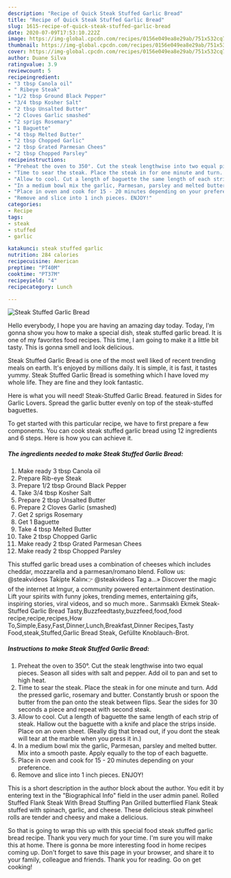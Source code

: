 ```yaml
---
description: "Recipe of Quick Steak Stuffed Garlic Bread"
title: "Recipe of Quick Steak Stuffed Garlic Bread"
slug: 1615-recipe-of-quick-steak-stuffed-garlic-bread
date: 2020-07-09T17:53:10.222Z
image: https://img-global.cpcdn.com/recipes/0156e049ea8e29ab/751x532cq70/steak-stuffed-garlic-bread-recipe-main-photo.jpg
thumbnail: https://img-global.cpcdn.com/recipes/0156e049ea8e29ab/751x532cq70/steak-stuffed-garlic-bread-recipe-main-photo.jpg
cover: https://img-global.cpcdn.com/recipes/0156e049ea8e29ab/751x532cq70/steak-stuffed-garlic-bread-recipe-main-photo.jpg
author: Duane Silva
ratingvalue: 3.9
reviewcount: 5
recipeingredient:
- "3 tbsp Canola oil"
- " Ribeye Steak"
- "1/2 tbsp Ground Black Pepper"
- "3/4 tbsp Kosher Salt"
- "2 tbsp Unsalted Butter"
- "2 Cloves Garlic smashed"
- "2 sprigs Rosemary"
- "1 Baguette"
- "4 tbsp Melted Butter"
- "2 tbsp Chopped Garlic"
- "2 tbsp Grated Parmesan Chees"
- "2 tbsp Chopped Parsley"
recipeinstructions:
- "Preheat the oven to 350°. Cut the steak lengthwise into two equal pieces. Season all sides with salt and pepper. Add oil to pan and set to high heat."
- "Time to sear the steak. Place the steak in for one minute and turn. Add the pressed garlic, rosemary and butter. Constantly brush or spoon the butter from the pan onto the steak between flips. Sear the sides for 30 seconds a piece and repeat with second steak."
- "Allow to cool. Cut a length of baguette the same length of each strip of steak. Hallow out the baguette with a knife and place the strips inside. Place on an oven sheet. (Really dig that bread out, if you dont the steak will tear at the marble when you press it in.)"
- "In a medium bowl mix the garlic, Parmesan, parsley and melted butter. Mix into a smooth paste. Apply equally to the top of each baguette."
- "Place in oven and cook for 15 - 20 minutes depending on your preference."
- "Remove and slice into 1 inch pieces. ENJOY!"
categories:
- Recipe
tags:
- steak
- stuffed
- garlic

katakunci: steak stuffed garlic 
nutrition: 284 calories
recipecuisine: American
preptime: "PT40M"
cooktime: "PT37M"
recipeyield: "4"
recipecategory: Lunch

---
```



![Steak Stuffed Garlic Bread](https://img-global.cpcdn.com/recipes/0156e049ea8e29ab/751x532cq70/steak-stuffed-garlic-bread-recipe-main-photo.jpg)

Hello everybody, I hope you are having an amazing day today. Today, I'm gonna show you how to make a special dish, steak stuffed garlic bread. It is one of my favorites food recipes. This time, I am going to make it a little bit tasty. This is gonna smell and look delicious.

Steak Stuffed Garlic Bread is one of the most well liked of recent trending meals on earth. It's enjoyed by millions daily. It is simple, it is fast, it tastes yummy. Steak Stuffed Garlic Bread is something which I have loved my whole life. They are fine and they look fantastic.

Here is what you will need! Steak-Stuffed Garlic Bread. featured in Sides for Garlic Lovers. Spread the garlic butter evenly on top of the steak-stuffed baguettes.


To get started with this particular recipe, we have to first prepare a few components. You can cook steak stuffed garlic bread using 12 ingredients and 6 steps. Here is how you can achieve it.

<!--inarticleads1-->

##### The ingredients needed to make Steak Stuffed Garlic Bread:

1. Make ready 3 tbsp Canola oil
1. Prepare  Rib-eye Steak
1. Prepare 1/2 tbsp Ground Black Pepper
1. Take 3/4 tbsp Kosher Salt
1. Prepare 2 tbsp Unsalted Butter
1. Prepare 2 Cloves Garlic (smashed)
1. Get 2 sprigs Rosemary
1. Get 1 Baguette
1. Take 4 tbsp Melted Butter
1. Take 2 tbsp Chopped Garlic
1. Make ready 2 tbsp Grated Parmesan Chees
1. Make ready 2 tbsp Chopped Parsley


This stuffed garlic bread uses a combination of cheeses which includes cheddar, mozzarella and a parmesan/romano blend. Follow us: @steakvideos Takipte Kalın👉 @steakvideos Tag a…» Discover the magic of the internet at Imgur, a community powered entertainment destination. Lift your spirits with funny jokes, trending memes, entertaining gifs, inspiring stories, viral videos, and so much more.. Sarımsaklı Ekmek Steak-Stuffed Garlic Bread Tasty,Buzzfeedtasty,buzzfeed,food,food recipe,recipe,recipes,How To,Simple,Easy,Fast,Dinner,Lunch,Breakfast,Dinner Recipes,Tasty Food,steak,Stuffed,Garlic Bread Steak, Gefüllte Knoblauch-Brot. 

<!--inarticleads2-->

##### Instructions to make Steak Stuffed Garlic Bread:

1. Preheat the oven to 350°. Cut the steak lengthwise into two equal pieces. Season all sides with salt and pepper. Add oil to pan and set to high heat.
1. Time to sear the steak. Place the steak in for one minute and turn. Add the pressed garlic, rosemary and butter. Constantly brush or spoon the butter from the pan onto the steak between flips. Sear the sides for 30 seconds a piece and repeat with second steak.
1. Allow to cool. Cut a length of baguette the same length of each strip of steak. Hallow out the baguette with a knife and place the strips inside. Place on an oven sheet. (Really dig that bread out, if you dont the steak will tear at the marble when you press it in.)
1. In a medium bowl mix the garlic, Parmesan, parsley and melted butter. Mix into a smooth paste. Apply equally to the top of each baguette.
1. Place in oven and cook for 15 - 20 minutes depending on your preference.
1. Remove and slice into 1 inch pieces. ENJOY!


This is a short description in the author block about the author. You edit it by entering text in the &#34;Biographical Info&#34; field in the user admin panel. Rolled Stuffed Flank Steak With Bread Stuffing Pan Grilled butterflied Flank Steak stuffed with spinach, garlic, and cheese. These delicious steak pinwheel rolls are tender and cheesy and make a delicious. 

So that is going to wrap this up with this special food steak stuffed garlic bread recipe. Thank you very much for your time. I'm sure you will make this at home. There is gonna be more interesting food in home recipes coming up. Don't forget to save this page in your browser, and share it to your family, colleague and friends. Thank you for reading. Go on get cooking!
